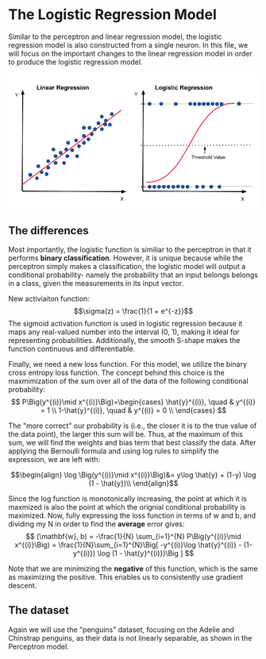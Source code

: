 # The Logistic Regression Model

Similar to the perceptron and linear regression model, the logistic regression model is also constructed from a single neuron. In this file, we will focus on the important changes to the linear regression model in order to produce the logistic regression model.

![linear_vs_logistic.png](linear_vs_logistic.png)

## The differences

Most importantly, the logistic function is similiar to the perceptron in that it performs **binary classification**. However, it is unique because while the perceptron simply makes a classification, the logistic model will output a conditional probability- namely the probability that an input belongs belongs in a class, given the measurements in its input vector. 


New activiaiton function: $$\sigma(z) = \frac{1}{1 + e^{-z}}$$
The sigmoid activation function is used in logistic regression because it maps any real-valued number into the interval (0, 1), making it ideal for representing probabilities. Additionally, the smooth S-shape makes the function continuous and differentiable.

Finally, we need a new loss function. For this model, we utilize the binary cross entropy loss function. The concept behind this choice is the maxmimization of the sum over all of the data of the following conditional probability: 
$$
P\Big(y^{(i)}\mid x^{(i)}\Big)=\begin{cases}
          \hat{y}^{(i)}, \quad &  y^{(i)} = 1 \\
          1-\hat{y}^{(i)}, \quad & y^{(i)} = 0 \\
     \end{cases}
$$

The "more correct" our probability is (i.e., the closer it is to the true value of the data point), the larger this sum will be. Thus, at the maximum of this sum, we will find the weights and bias term that best classify the data.
After applying the Bernoulli formula and using log rules to simplify the expression, we are left with: 

$$\begin{align} 
\log \Big(y^{(i)}\mid x^{(i)}\Big)&= y\log \hat{y} + (1-y) \log (1 - \hat{y})\\ 
\end{align}$$

Since the log function is monotonically increasing, the point at which it is maxmized is also the point at which the orignial conditional probability is maximized.
Now, fully expressing the loss function in terms of w and b, and dividing my N in order to find the **average** error gives: 
$$
(\mathbf{w}, b) = -\frac{1}{N} \sum_{i=1}^{N} P\Big(y^{(i)}\mid x^{(i)}\Big) = \frac{1}{N}\sum_{i=1}^{N}\Big[ -y^{(i)}\log \hat{y}^{(i)} - (1-y^{(i)}) \log (1 - \hat{y}^{(i)})\Big ]
$$

Note that we are minimizing the **negative** of this function, which is the same as maximizing the positive. This enables us to consistently use gradient descent.

## The dataset

Again we will use the "penguins" dataset, focusing on the Adelie and Chinstrap penguins, as their data is not linearly separable, as shown in the Perceptron model.